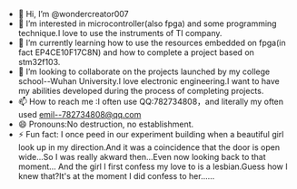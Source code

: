 - 👋 Hi, I’m @wondercreator007
- 👀 I’m interested in microcontroller(also fpga) and some programming technique.I love to use the instruments of TI company.
- 🌱 I’m currently learning how to use the resources embedded on fpga(in fact EP4CE10F17C8N) and how to complete a project based on stm32f103.
- 💞️ I’m looking to collaborate on the projects launched by my college school--Wuhan University.I love electronic engineering.I want to have my abilities developed during the process of completing projects.
- 📫 How to reach me :I often use QQ:782734808，and literally my often used emil--782734808@qq.com
- 😄 Pronouns:No destruction, no establishment.
- ⚡ Fun fact: I once peed in our experiment building when a beautiful girl look up in my direction.And it was a coincidence that the door is open wide...So I was really akward then...Even now looking back to that moment...
  And the girl I first confess my love to is a lesbian.Guess how I knew that?It's at the moment I did confess to her......

<!---
wondercreator007/wondercreator007 is a ✨ special ✨ repository because its `README.md` (this file) appears on your GitHub profile.
You can click the Preview link to take a look at your changes.
--->
